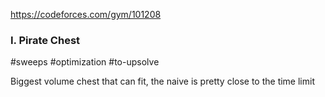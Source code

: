 https://codeforces.com/gym/101208

### I. Pirate Chest

#sweeps #optimization #to-upsolve

Biggest volume chest that can fit, the naive is pretty close to the time limit
